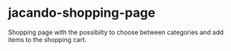 # jacando-shopping-page
Shopping page with the possibilty to choose between categories and add items to the shopping cart.
